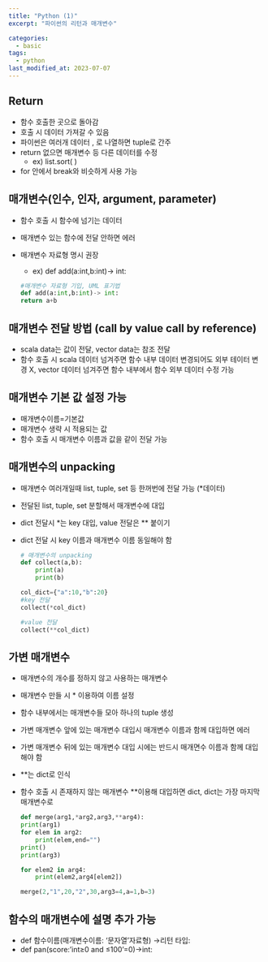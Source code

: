 ```yaml
---
title: "Python (1)"
excerpt: "파이썬의 리턴과 매개변수"

categories:
  - basic
tags:
  - python
last_modified_at: 2023-07-07
---
```



## Return ##
- 함수 호출한 곳으로 돌아감
- 호출 시 데이터 가져갈 수 있음
- 파이썬은 여러개 데이터 , 로 나열하면 tuple로 간주
- return 없으면 매개변수 등 다른 데이터를 수정
    - ex) list.sort( )
- for 안에서 break와 비슷하게 사용 가능


## 매개변수(인수, 인자, argument, parameter) ##
- 함수 호출 시 함수에 넘기는 데이터
- 매개변수 있는 함수에 전달 안하면 에러
- 매개변수 자료형 명시 권장
    - ex) def add(a:int,b:int)-> int:

    ```python
    #매개변수 자료형 기입, UML 표기법
    def add(a:int,b:int)-> int:
    return a+b
    ```


## 매개변수 전달 방법 (call by value call by reference) ##
- scala data는 값이 전달, vector data는 참조 전달
- 함수 호출 시 scala 데이터 넘겨주면 함수 내부 데이터 변경되어도 외부 테이터 변경 X, vector 데이터 넘겨주면 함수 내부에서 함수 외부 데이터 수정 가능

## 매개변수 기본 값 설정 가능 ##
- 매개변수이름=기본값
- 매개변수 생략 시 적용되는 값
- 함수 호출 시 매개변수 이름과 값을 같이 전달 가능

## 매개변수의 unpacking ##
- 매개변수 여러개일때 list, tuple, set 등 한꺼번에 전달 가능 (*데이터)
- 전달된 list, tuple, set 분할해서 매개변수에 대입
- dict 전달시 *는 key 대입, value 전달은 ** 붙이기
- dict 전달 시 key 이름과 매개변수 이름 동일해야 함

    ```python
    # 매개변수의 unpacking
    def collect(a,b):
        print(a)
        print(b)

    col_dict={"a":10,"b":20}
    #key 전달
    collect(*col_dict)

    #value 전달
    collect(**col_dict)

    ```

## 가변 매개변수 ##
- 매개변수의 개수를 정하지 않고 사용하는 매개변수
- 매개변수 만들 시 * 이용하여 이름 설정
- 함수 내부에서는 매개변수들 모아 하나의 tuple 생성
- 가변 매개변수 앞에 있는 매개변수 대입시 매개변수 이름과 함께 대입하면 에러
- 가변 매개변수 뒤에 있는 매개변수 대입 시에는 반드시 매개면수 이름과 함께 대입해야 함
- **는 dict로 인식
- 함수 호출 시 존재하지 않는 매개변수 **이용해 대입하면 dict, dict는 가장 마지막 매개변수로

    ```python
    def merge(arg1,*arg2,arg3,**arg4):
    print(arg1)
    for elem in arg2:
        print(elem,end="")
    print()
    print(arg3)

    for elem2 in arg4:
        print(elem2,arg4[elem2])

    merge(2,"1",20,"2",30,arg3=4,a=1,b=3)
    ```

## 함수의 매개변수에 설명 추가 가능 ##
- def 함수이름(매개변수이름: ‘문자열’자료형) →리턴 타입:
- def pan(score:’int≥0 and ≤100’=0)→int: